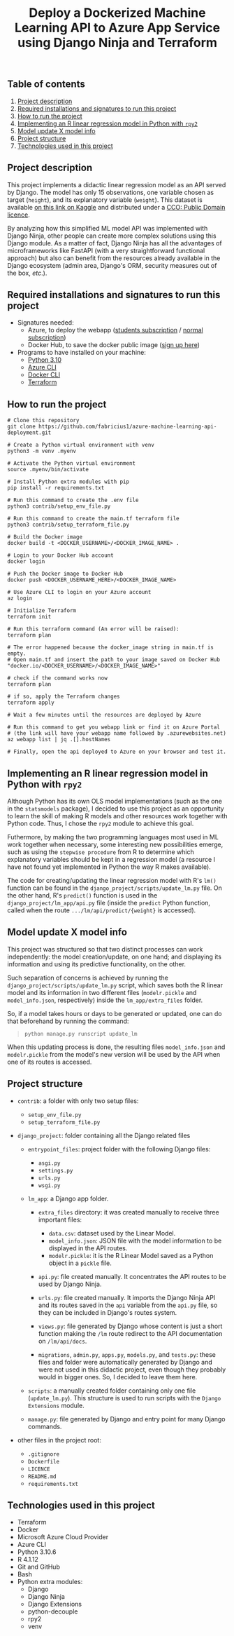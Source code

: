 <h1 align="center">Deploy a Dockerized Machine Learning API to Azure App Service using Django Ninja and Terraform</h1>

<br />

## Table of contents

1. [Project description](#project-description)
2. [Required installations and signatures to run this project](#required-installations-and-signatures-to-run-this-project)
3. [How to run the project](#how-to-run-the-project)
4. [Implementing an R linear regression model in Python with `rpy2`](#implementing-an-r-linear-regression-model-in-python-with-rpy2)
5. [Model update X model info](#model-update-x-model-info)
6. [Project structure](#project-structure)
7. [Technologies used in this project](#technologies-used-in-this-project)

## Project description

This project implements a didactic linear regression model as an API served by Django. The model has only 15 observations, one variable chosen as target (`height`), and its explanatory variable (`weight`). This dataset is available [on this link on Kaggle](https://www.kaggle.com/datasets/tmcketterick/heights-and-weights) and distributed under a [CCO: Public Domain licence](https://creativecommons.org/publicdomain/zero/1.0/).

By analyzing how this simplified ML model API was implemented with Django Ninja, other people can create more complex solutions using this Django module. As a matter of fact, Django Ninja has all the advantages of microframeworks like FastAPI (with a very straightforward functional approach) but also can benefit from the resources already available in the Django ecosystem (admin area, Django's ORM, security measures out of the box, *etc*.). 

## Required installations and signatures to run this project

- Signatures needed:
    - Azure, to deploy the webapp ([students subscription](https://azure.microsoft.com/en-us/free/students/) / [normal subscription](https://azure.microsoft.com/en-us/free/))
    - Docker Hub, to save the docker public image ([sign up here](https://hub.docker.com/signup))
- Programs to have installed on your machine:
    - [Python 3.10](https://www.python.org/downloads/)
    - [Azure CLI](https://docs.microsoft.com/en-us/cli/azure/install-azure-cli)
    - [Docker CLI](https://docs.docker.com/engine/install/)
    - [Terraform](https://learn.hashicorp.com/tutorials/terraform/install-cli)

## How to run the project
```shell
# Clone this repository
git clone https://github.com/fabricius1/azure-machine-learning-api-deployment.git

# Create a Python virtual environment with venv
python3 -m venv .myenv

# Activate the Python virtual environment
source .myenv/bin/activate

# Install Python extra modules with pip
pip install -r requirements.txt

# Run this command to create the .env file
python3 contrib/setup_env_file.py

# Run this command to create the main.tf terraform file
python3 contrib/setup_terraform_file.py

# Build the Docker image
docker build -t <DOCKER_USERNAME>/<DOCKER_IMAGE_NAME> .

# Login to your Docker Hub account
docker login

# Push the Docker image to Docker Hub
docker push <DOCKER_USERNAME_HERE>/<DOCKER_IMAGE_NAME>

# Use Azure CLI to login on your Azure account
az login

# Initialize Terraform
terraform init

# Run this terraform command (An error will be raised):
terraform plan

# The error happened because the docker_image string in main.tf is empty.
# Open main.tf and insert the path to your image saved on Docker Hub
"docker.io/<DOCKER_USERNAME>/<DOCKER_IMAGE_NAME>"

# check if the command works now
terraform plan

# if so, apply the Terraform changes
terraform apply

# Wait a few minutes until the resources are deployed by Azure

# Run this command to get you webapp link or find it on Azure Portal
# (the link will have your webapp name followed by .azurewebsites.net)
az webapp list | jq .[].hostNames

# Finally, open the api deployed to Azure on your browser and test it.
```

## Implementing an R linear regression model in Python with `rpy2`

Although Python has its own OLS model implementations (such as the one in the `statsmodels` package), I decided to use this project as an opportunity to learn the skill of making R models and other resources work together with Python code. Thus, I chose the `rpy2` module to achieve this goal.

Futhermore, by making the two programming languages most used in ML work together when necessary, some interesting new possibilities emerge, such as using the `stepwise procedure` from R to determine which explanatory variables should be kept in a regression model (a resource I have not found yet implemented in Python the way R makes available).

The code for creating/updating the linear regression model with R's `lm()` function can be found in the `django_project/scripts/update_lm.py` file. On the other hand, R's `predict()` function is used in the `django_project/lm_app/api.py` file (inside the `predict` Python function, called when the route `.../lm/api/predict/{weight}` is accessed).

## Model update X model info

This project was structured so that two distinct processes can work independently: the model creation/update, on one hand; and displaying its information and using its predictive functionality, on the other. 

Such separation of concerns is achieved by running the `django_project/scripts/update_lm.py` script, which saves both the R linear model and its information in two different files (`modelr.pickle` and `model_info.json`, respectively) inside the `lm_app/extra_files` folder. 

So, if a model takes hours or days to be generated or updated, one can do that beforehand by running the command:
> `python manage.py runscript update_lm`

When this updating process is done, the resulting files `model_info.json` and `modelr.pickle` from the model's new version will be used by the API when one of its routes is accessed.  

## Project structure

* `contrib`: a folder with only two setup files:
    * `setup_env_file.py`
    * `setup_terraform_file.py`

* `django_project`: folder containing all the Django related files

    * `entrypoint_files`: project folder with the following Django files:
        * `asgi.py`
        * `settings.py`
        * `urls.py`
        * `wsgi.py`

    * `lm_app`: a Django app folder.
        * `extra_files` directory: it was created manually to receive three important files:
            * `data.csv`: dataset used by the Linear Model.
            * `model_info.json`: JSON file with the model information to be displayed in the API routes.
            * `modelr.pickle`: it is the R Linear Model saved as a Python object in a `pickle` file.
            
        * `api.py`: file created manually. It concentrates the API routes to be used by Django Ninja.
        * `urls.py`: file created manually. It imports the Django Ninja API and its routes saved in the `api` variable from the `api.py` file, so they can be included in Django's routes system.
        * `views.py`: file generated by Django whose content is just a short function making the `/lm` route redirect to the API documentation on `/lm/api/docs`.
        * `migrations`, `admin.py`, `apps.py`, `models.py`, and `tests.py`: these files and folder were automatically generated by Django and were not used in this didactic project, even though they probably would in bigger ones. So, I decided to leave them here.

    * `scripts`: a manually created folder containing only one file (`update_lm.py`). This structure is used to run scripts with the `Django Extensions` module.

    * `manage.py`: file generated by Django and entry point for many Django commands.


* other files in the project root:
    * `.gitignore`
    * `Dockerfile`
    * `LICENCE`
    * `README.md`
    * `requirements.txt`

## Technologies used in this project

* Terraform
* Docker
* Microsoft Azure Cloud Provider
* Azure CLI
* Python 3.10.6
* R 4.1.12
* Git and GitHub
* Bash
* Python extra modules:
    * Django
    * Django Ninja
    * Django Extensions
    * python-decouple
    * rpy2
    * venv
